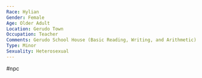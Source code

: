 ```yaml
---
Race: Hylian
Gender: Female
Age: Older Adult
Location: Gerudo Town
Occupation: Teacher
Comments: Gerudo School House (Basic Reading, Writing, and Arithmetic)
Type: Minor
Sexuality: Heterosexual
---
```

#npc 

